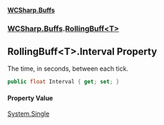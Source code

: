 #### [WCSharp\.Buffs](README.md 'README')
### [WCSharp\.Buffs](WCSharp.Buffs.md 'WCSharp\.Buffs').[RollingBuff&lt;T&gt;](WCSharp.Buffs.RollingBuff_T_.md 'WCSharp\.Buffs\.RollingBuff\<T\>')

## RollingBuff\<T\>\.Interval Property

The time, in seconds, between each tick\.

```csharp
public float Interval { get; set; }
```

#### Property Value
[System\.Single](https://learn.microsoft.com/en-us/dotnet/api/system.single 'System\.Single')